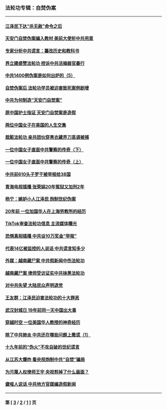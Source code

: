 ### 法轮功专辑：自焚伪案
---
#### [江泽民下达“杀无赦”命令之后](../../pages/nf5562/n13878084.md?03250430) 
#### [天安门自焚伪案编入教材 美前大使析中共用意](../../pages/nf5562/n13791932.md?03250430) 
#### [专家分析中共谎言：纂改历史和教科书](../../pages/nf5562/n13781542.md?03250430) 
#### [界立建盛赞法轮功 控诉中共活摘器官暴行](../../pages/nf5562/n13781971.md?03250430) 
#### [中共1400例伪案是如何出炉的（5）](../../pages/nf5562/n13226831.md?03250430) 
#### [自焚伪案后 法轮功学员被迫害致死案例剧增](../../pages/nf5562/n13190600.md?03250430) 
#### [中共为何制造“天安门自焚案”](../../pages/nf5562/n13183270.md?03250430) 
#### [原中国护士指证 天安门自焚案是造假](../../pages/nf5562/n13172289.md?03250430) 
#### [两位中国女子在美国的人生交集](../../pages/nf5562/n13156138.md?03250430) 
#### [栽赃法轮功 亲共团伙穿黑衣藏界刀高调被捕](../../pages/nf5562/n13073780.md?03250430) 
#### [一位中国女子直面中共警察的传奇（下）](../../pages/nf5562/n12989706.md?03250430) 
#### [一位中国女子直面中共警察的传奇（上）](../../pages/nf5562/n12985072.md?03250430) 
#### [中共前610头子罗干被举报给38国](../../pages/nf5562/n12975419.md?03250430) 
#### [青海电视插播 张荣娟20年冤狱又加刑2年](../../pages/nf5562/n12738166.md?03250430) 
#### [杨宁：嫉妒小人江泽民 炮制世纪伪案](../../pages/nf5562/n12724108.md?03250430) 
#### [20年前 一位加国华人在上海劳教所的经历](../../pages/nf5562/n12707932.md?03250430) 
#### [TikTok审查法轮功信息 主流媒体曝光](../../pages/nf5562/n12362336.md?03250430) 
#### [恐惧真相插播 中共设10万奖金“举报”](../../pages/nf5562/n12306396.md?03250430) 
#### [代表14亿被监控的人说话 中共谎言知多少](../../pages/nf5562/n12297484.md?03250430) 
#### [外媒：越南藏尸案 中共假新闻中伤法轮功](../../pages/nf5562/n12264411.md?03250430) 
#### [越南藏尸案 律师受访证实中共抹黑法轮功](../../pages/nf5562/n12261878.md?03250430) 
#### [对中共失望 大陆民众声明退党](../../pages/nf5562/n12187315.md?03250430) 
#### [王友群：江泽民迫害法轮功的十大罪恶](../../pages/nf5562/n12169074.md?03250430) 
#### [武汉封城日 19年前同一天中国出大事](../../pages/nf5562/n12150901.md?03250430) 
#### [穿越时空  一位美国华人教授的神奇经历](../../pages/nf5562/n12097460.md?03250430) 
#### [除了中共肺炎 中共还在哪些问题上撒谎（1）](../../pages/nf5562/n11955770.md?03250430) 
#### [十九年前的“伪火”不攻自破的世纪谎言](../../pages/nf5562/n11813238.md?03250430) 
#### [从江苏大爆炸 看央视炮制中共“自焚”骗局](../../pages/nf5562/n11140275.md?03250430) 
#### [为污蔑人权律师王宇 央视剪掉了什么画面？](../../pages/nf5562/n11130142.md?03250430) 
#### [聋哑人说话 中共地方官媒编造假新闻](../../pages/nf5562/n11006067.md?03250430) 

---
#### 第 [ [3](./3.md?03250430) / [2](./2.md?03250430) / [1](./1.md?03250430) ] 页

